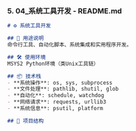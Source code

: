 
### 5. **04_系统工具开发** - README.md

```markdown
# ⚙️ 系统工具开发

## 🎯 用途说明
命令行工具、自动化脚本、系统集成和实用程序开发。

## 🛠️ 使用环境
MSYS2 Python环境（类Unix工具链）

## 📦 技术栈
- **系统操作**: os, sys, subprocess
- **文件处理**: pathlib, shutil, glob
- **自动化**: schedule, watchdog
- **网络请求**: requests, urllib3
- **系统信息**: psutil, platform

## 📂 项目结构
```
